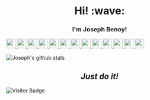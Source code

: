<h1 align='center'> Hi! :wave:</h1>
<h3 align='center'>
I'm Joseph Benoy! 
</h3>
<p>
  
  <a href="https://www.facebook.com/joseph.benoy.erurickal">
      <img src="https://img.shields.io/badge/facebook-%2312100E.svg?&style=for-the-badge&logo=facebook&logoColor=white&color=3b5998" height=25>
  </a>
  <a href="https://cyborgin.blogspot.com/">
      <img src="https://img.shields.io/badge/blogger-%2312100E.svg?&style=for-the-badge&logo=blogger&logoColor=white&color=fc4f08" height=25>
  </a>
    <a href="https://cyborgin.blogspot.com/">
      <img src="https://img.shields.io/badge/telegram-%2312100E.svg?&style=for-the-badge&logo=telegram&logoColor=white&color=0088cc" height=25>
  </a>
  <a href="https://www.twitter.com/amasdf">
    <img src="https://img.shields.io/badge/twitter-%231DA1F2.svg?&style=for-the-badge&logo=twitter&logoColor=white" height=25>
  </a>
  <a href="https://www.linkedin.com/in/joseph-benoy/">
    <img src="https://img.shields.io/badge/linkedin-%230077B5.svg?&style=for-the-badge&logo=linkedin&logoColor=white" height=25>
  </a>
  <a href="https://www.instagram.com/joseph_benoy.eroorickal">
    <img src="https://img.shields.io/badge/instagram-%23E4405F.svg?&style=for-the-badge&logo=instagram&logoColor=white" height=25>
  </a>
  <a href="https://medium.com/fef">
    <img src="https://img.shields.io/badge/medium-%2312100E.svg?&style=for-the-badge&logo=medium&logoColor=white" height=25>
  </a>
  <a href="https://dev.to/josephbenoy">
    <img src="https://img.shields.io/badge/DEV.TO-%230A0A0A.svg?&style=for-the-badge&logo=dev.to&logoColor=white" height=25>
  </a>
  <a href="https://github.com/joseph-benoy">
    <img src="https://img.shields.io/badge/github-%230A0A0A.svg?&style=for-the-badge&logo=github&logoColor=white" height=25>
  </a>
  <a href="https://www.youtube.com/channel/UCdSpfVeeTRjeNigJ6eGO6FQ">
    <img src="https://img.shields.io/badge/youtube-%23E62117.svg?&style=for-the-badge&logo=youtube&logoColor=white" height=25>
  </a>
  <a href="https://play.google.com/store/apps/dev?id=5912633885029902327">
    <img src="https://img.shields.io/badge/google%20play-%23414141.svg?&style=for-the-badge&logo=google-play&logoColor=white" height=25>
  </a>
  <a href="https://stackoverflow.com/users/13155792/joseph-benoy">
    <img src="https://img.shields.io/badge/stack%20overflow-%23FE7A16.svg?&style=for-the-badge&logo=stack-overflow&logoColor=white" height=25>
  </a>
  <a href="https://drive.google.com/file/d/1varr_WGVlLAL8tgNhrtretertertretretUWkwmQpFHvWdZ0x/view?usp=sharing">
    <img src="https://img.shields.io/badge/Resume-%23323232.svg?&style=for-the-badge&logo=adobe-acrobat-reader&logoColor=white" height=25>
  </a>
</p>

![Joseph's github stats](https://github-readme-stats.vercel.app/api?username=joseph-benoy&count_private=true)

<h2 align='center'><i>Just do it!</i></h1>

![Visitor Badge](https://visitor-badge.laobi.icu/badge?page_id=joseph-benoy_github_profile)
